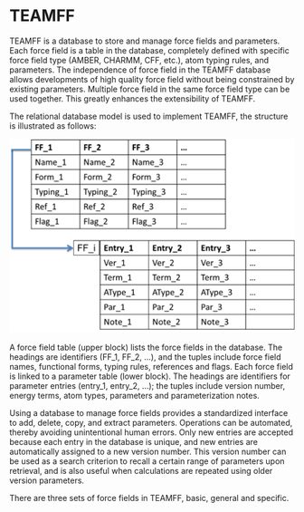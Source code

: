 # TEAMFF

TEAMFF is a database to store and manage force fields and parameters. 
Each force field is a table in the database, completely defined with specific force field type (AMBER, CHARMM, CFF, etc.), atom typing rules, and parameters. The independence of force field in the TEAMFF database allows developments of high quality force field without being constrained by existing parameters. Multiple force field in the same force field type can be used together. This greatly enhances the extensibility of TEAMFF.

The relational database model is used to implement TEAMFF, the structure is illustrated as follows:

![TEAMFF structure](media/teamff-struct.png)

A force field table (upper block) lists the force fields in the database. The headings are identifiers (FF_1, FF_2, …), and the tuples include force field names, functional forms, typing rules, references and flags. 
Each force field is linked to a parameter table (lower block). The headings are identifiers for parameter entries (entry_1, entry_2, …); the tuples include version number, energy terms, atom types, parameters and parameterization notes. 

Using a database to manage force fields provides a standardized interface to add, delete, copy, and extract parameters. Operations can be automated, thereby avoiding unintentional human errors. Only new entries are accepted because each entry in the database is unique, and new entries are automatically assigned to a new version number. This version number can be used as a search criterion to recall a certain range of parameters upon retrieval, and is also useful when calculations are repeated using older version parameters.

There are three sets of force fields in TEAMFF, basic, general and specific. 